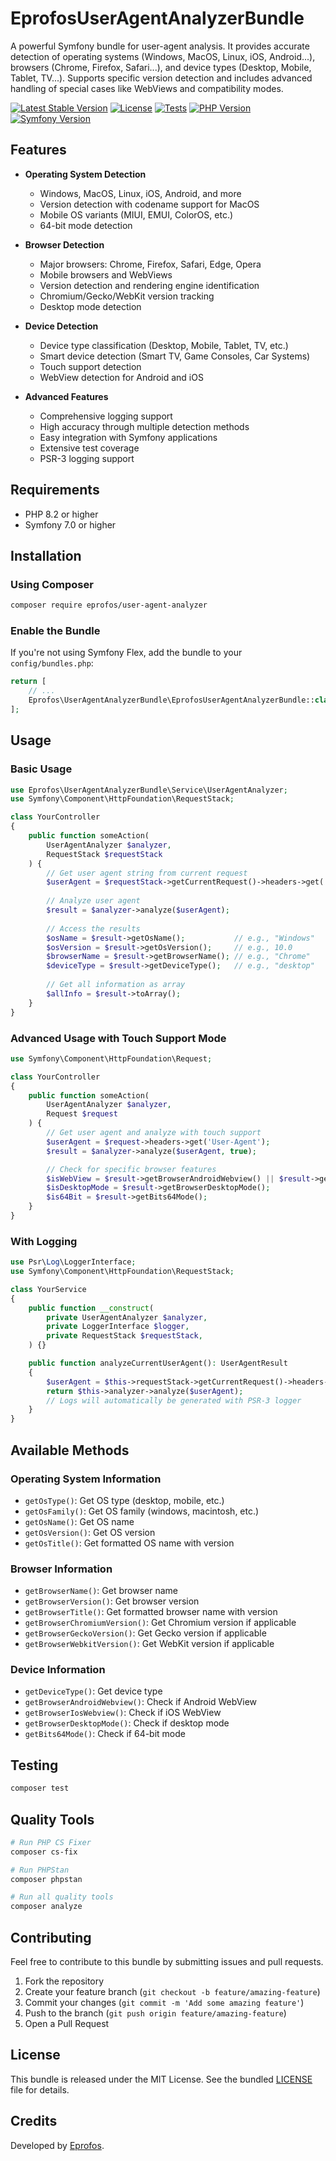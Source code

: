 # EprofosUserAgentAnalyzerBundle

A powerful Symfony bundle for user-agent analysis. It provides accurate detection of operating systems (Windows, MacOS, Linux, iOS, Android...), browsers (Chrome, Firefox, Safari...), and device types (Desktop, Mobile, Tablet, TV...). Supports specific version detection and includes advanced handling of special cases like WebViews and compatibility modes.

[![Latest Stable Version](https://poser.pugx.org/eprofos/user-agent-analyzer/v/stable)](https://packagist.org/packages/eprofos/user-agent-analyzer)
[![License](https://poser.pugx.org/eprofos/user-agent-analyzer/license)](https://packagist.org/packages/eprofos/user-agent-analyzer)
[![Tests](https://github.com/eprofos/user-agent-analyzer/actions/workflows/tests.yml/badge.svg)](https://github.com/eprofos/user-agent-analyzer/actions/workflows/tests.yml)
[![PHP Version](https://img.shields.io/badge/php-%3E%3D8.2-8892BF.svg)](https://php.net/)
[![Symfony Version](https://img.shields.io/badge/symfony-%5E7.0-000000.svg)](https://symfony.com/)

## Features

- **Operating System Detection**
  - Windows, MacOS, Linux, iOS, Android, and more
  - Version detection with codename support for MacOS
  - Mobile OS variants (MIUI, EMUI, ColorOS, etc.)
  - 64-bit mode detection

- **Browser Detection**
  - Major browsers: Chrome, Firefox, Safari, Edge, Opera
  - Mobile browsers and WebViews
  - Version detection and rendering engine identification
  - Chromium/Gecko/WebKit version tracking
  - Desktop mode detection

- **Device Detection**
  - Device type classification (Desktop, Mobile, Tablet, TV, etc.)
  - Smart device detection (Smart TV, Game Consoles, Car Systems)
  - Touch support detection
  - WebView detection for Android and iOS

- **Advanced Features**
  - Comprehensive logging support
  - High accuracy through multiple detection methods
  - Easy integration with Symfony applications
  - Extensive test coverage
  - PSR-3 logging support

## Requirements

- PHP 8.2 or higher
- Symfony 7.0 or higher

## Installation

### Using Composer

```bash
composer require eprofos/user-agent-analyzer
```

### Enable the Bundle

If you're not using Symfony Flex, add the bundle to your `config/bundles.php`:

```php
return [
    // ...
    Eprofos\UserAgentAnalyzerBundle\EprofosUserAgentAnalyzerBundle::class => ['all' => true],
];
```

## Usage

### Basic Usage

```php
use Eprofos\UserAgentAnalyzerBundle\Service\UserAgentAnalyzer;
use Symfony\Component\HttpFoundation\RequestStack;

class YourController
{
    public function someAction(
        UserAgentAnalyzer $analyzer,
        RequestStack $requestStack
    ) {
        // Get user agent string from current request
        $userAgent = $requestStack->getCurrentRequest()->headers->get('User-Agent');
        
        // Analyze user agent
        $result = $analyzer->analyze($userAgent);
        
        // Access the results
        $osName = $result->getOsName();           // e.g., "Windows"
        $osVersion = $result->getOsVersion();     // e.g., 10.0
        $browserName = $result->getBrowserName(); // e.g., "Chrome"
        $deviceType = $result->getDeviceType();   // e.g., "desktop"
        
        // Get all information as array
        $allInfo = $result->toArray();
    }
}
```

### Advanced Usage with Touch Support Mode

```php
use Symfony\Component\HttpFoundation\Request;

class YourController
{
    public function someAction(
        UserAgentAnalyzer $analyzer,
        Request $request
    ) {
        // Get user agent and analyze with touch support
        $userAgent = $request->headers->get('User-Agent');
        $result = $analyzer->analyze($userAgent, true);

        // Check for specific browser features
        $isWebView = $result->getBrowserAndroidWebview() || $result->getBrowserIosWebview();
        $isDesktopMode = $result->getBrowserDesktopMode();
        $is64Bit = $result->getBits64Mode();
    }
}
```

### With Logging

```php
use Psr\Log\LoggerInterface;
use Symfony\Component\HttpFoundation\RequestStack;

class YourService
{
    public function __construct(
        private UserAgentAnalyzer $analyzer,
        private LoggerInterface $logger,
        private RequestStack $requestStack,
    ) {}

    public function analyzeCurrentUserAgent(): UserAgentResult
    {
        $userAgent = $this->requestStack->getCurrentRequest()->headers->get('User-Agent');
        return $this->analyzer->analyze($userAgent);
        // Logs will automatically be generated with PSR-3 logger
    }
}
```

## Available Methods

### Operating System Information
- `getOsType()`: Get OS type (desktop, mobile, etc.)
- `getOsFamily()`: Get OS family (windows, macintosh, etc.)
- `getOsName()`: Get OS name
- `getOsVersion()`: Get OS version
- `getOsTitle()`: Get formatted OS name with version

### Browser Information
- `getBrowserName()`: Get browser name
- `getBrowserVersion()`: Get browser version
- `getBrowserTitle()`: Get formatted browser name with version
- `getBrowserChromiumVersion()`: Get Chromium version if applicable
- `getBrowserGeckoVersion()`: Get Gecko version if applicable
- `getBrowserWebkitVersion()`: Get WebKit version if applicable

### Device Information
- `getDeviceType()`: Get device type
- `getBrowserAndroidWebview()`: Check if Android WebView
- `getBrowserIosWebview()`: Check if iOS WebView
- `getBrowserDesktopMode()`: Check if desktop mode
- `getBits64Mode()`: Check if 64-bit mode

## Testing

```bash
composer test
```

## Quality Tools

```bash
# Run PHP CS Fixer
composer cs-fix

# Run PHPStan
composer phpstan

# Run all quality tools
composer analyze
```

## Contributing

Feel free to contribute to this bundle by submitting issues and pull requests.

1. Fork the repository
2. Create your feature branch (`git checkout -b feature/amazing-feature`)
3. Commit your changes (`git commit -m 'Add some amazing feature'`)
4. Push to the branch (`git push origin feature/amazing-feature`)
5. Open a Pull Request

## License

This bundle is released under the MIT License. See the bundled [LICENSE](LICENSE) file for details.

## Credits

Developed by [Eprofos](https://www.eprofos.com).
